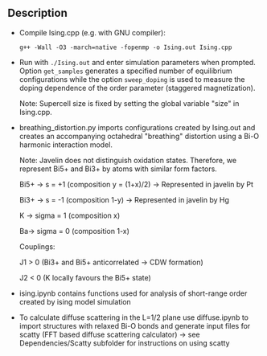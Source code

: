 
## Description
- Compile Ising.cpp (e.g. with GNU compiler):

   `g++ -Wall -O3 -march=native -fopenmp -o Ising.out Ising.cpp`

- Run with `./Ising.out` and enter simulation parameters when prompted. Option `get_samples`
  generates a specified number of equilibrium configurations while the option `sweep_doping`
  is used to measure the doping dependence of the order parameter (staggered magnetization).

  Note: Supercell size is fixed by setting the global variable "size" in Ising.cpp.
 
- breathing_distortion.py imports configurations created by Ising.out
  and creates an accompanying octahedral "breathing" distortion using a
  Bi-O harmonic interaction model.

  Note: Javelin does not distinguish oxidation states. Therefore, we represent
  Bi5+ and Bi3+ by atoms with similar form factors.

  Bi5+ -> s = +1  (composition y = (1+x)/2) -> Represented in javelin by Pt

  Bi3+ -> s = -1  (composition 1-y) -> Represented in javelin by Hg

  K -> sigma = 1  (composition x)

  Ba-> sigma = 0  (composition 1-x)

  Couplings:

  J1 > 0  (Bi3+ and Bi5+ anticorrelated -> CDW formation)

  J2 < 0  (K locally favours the Bi5+ state)

- ising.ipynb contains functions used for analysis of short-range order
  created by ising model simulation

- To calculate diffuse scattering in the L=1/2 plane use diffuse.ipynb to import
  structures with relaxed Bi-O bonds and generate input files for scatty (FFT based
  diffuse scattering calculator) -> see Dependencies/Scatty subfolder for instructions
  on using scatty




